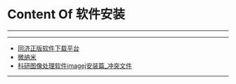 # Content Of 软件安装
****
****
  - [同济正版软件下载平台](0.同济正版软件下载平台.md)
  - [微纳米](1.微纳米.md)
  - [科研图像处理软件imagej安装篇_冲突文件](2.科研图像处理软件imagej安装篇_冲突文件.md)
****
